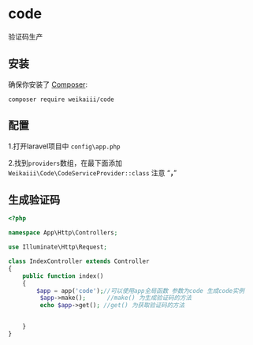 # code
验证码生产


## 安装

确保你安装了 [Composer](https://getcomposer.org/):

```
composer require weikaiii/code
```

## 配置

1.打开laravel项目中 `config\app.php`

2.找到`providers`数组，在最下面添加` Weikaiii\Code\CodeServiceProvider::class`              注意 “**，**”





## 生成验证码

```php
<?php

namespace App\Http\Controllers;

use Illuminate\Http\Request;

class IndexController extends Controller
{
    public function index()
    {
        $app = app('code');//可以使用app全局函数 参数为code 生成code实例
         $app->make();		//make() 为生成验证码的方法
         echo $app->get(); //get() 为获取验证码的方法


    }
}
```

